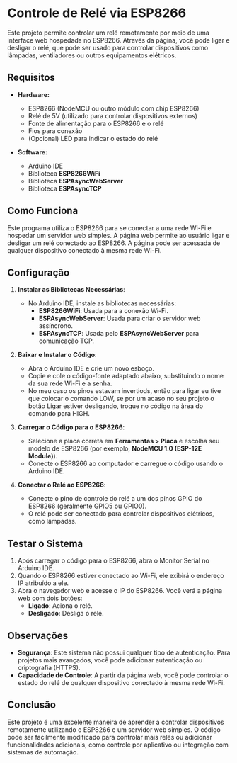 # Controle de Relé via ESP8266

Este projeto permite controlar um relé remotamente por meio de uma interface web hospedada no ESP8266. Através da página, você pode ligar e desligar o relé, que pode ser usado para controlar dispositivos como lâmpadas, ventiladores ou outros equipamentos elétricos.

## Requisitos

- **Hardware:**
  - ESP8266 (NodeMCU ou outro módulo com chip ESP8266)
  - Relé de 5V (utilizado para controlar dispositivos externos)
  - Fonte de alimentação para o ESP8266 e o relé
  - Fios para conexão
  - (Opcional) LED para indicar o estado do relé
  
- **Software:**
  - Arduino IDE
  - Biblioteca **ESP8266WiFi**
  - Biblioteca **ESPAsyncWebServer**
  - Biblioteca **ESPAsyncTCP**

## Como Funciona

Este programa utiliza o ESP8266 para se conectar a uma rede Wi-Fi e hospedar um servidor web simples. A página web permite ao usuário ligar e desligar um relé conectado ao ESP8266. A página pode ser acessada de qualquer dispositivo conectado à mesma rede Wi-Fi.

## Configuração

1. **Instalar as Bibliotecas Necessárias**:

   - No Arduino IDE, instale as bibliotecas necessárias:
     - **ESP8266WiFi**: Usada para a conexão Wi-Fi.
     - **ESPAsyncWebServer**: Usada para criar o servidor web assíncrono.
     - **ESPAsyncTCP**: Usada pelo **ESPAsyncWebServer** para comunicação TCP.

2. **Baixar e Instalar o Código**:

   - Abra o Arduino IDE e crie um novo esboço.
   - Copie e cole o código-fonte adaptado abaixo, substituindo o nome da sua rede Wi-Fi e a senha.
   - No meu caso os pinos estavam invertiods, então para ligar eu tive que colocar o comando LOW, se por um acaso no seu projeto o botão Ligar estiver desligando, troque no código na àrea do comando para HIGH.

3. **Carregar o Código para o ESP8266**:

   - Selecione a placa correta em **Ferramentas > Placa** e escolha seu modelo de ESP8266 (por exemplo, **NodeMCU 1.0 (ESP-12E Module)**).
   - Conecte o ESP8266 ao computador e carregue o código usando o Arduino IDE.

4. **Conectar o Relé ao ESP8266**:

   - Conecte o pino de controle do relé a um dos pinos GPIO do ESP8266 (geralmente GPIO5 ou GPIO0).
   - O relé pode ser conectado para controlar dispositivos elétricos, como lâmpadas.

## Testar o Sistema

1. Após carregar o código para o ESP8266, abra o Monitor Serial no Arduino IDE.
2. Quando o ESP8266 estiver conectado ao Wi-Fi, ele exibirá o endereço IP atribuído a ele.
3. Abra o navegador web e acesse o IP do ESP8266. Você verá a página web com dois botões:
   - **Ligado**: Aciona o relé.
   - **Desligado**: Desliga o relé.

## Observações

- **Segurança**: Este sistema não possui qualquer tipo de autenticação. Para projetos mais avançados, você pode adicionar autenticação ou criptografia (HTTPS).
- **Capacidade de Controle**: A partir da página web, você pode controlar o estado do relé de qualquer dispositivo conectado à mesma rede Wi-Fi.

## Conclusão

Este projeto é uma excelente maneira de aprender a controlar dispositivos remotamente utilizando o ESP8266 e um servidor web simples. O código pode ser facilmente modificado para controlar mais relés ou adicionar funcionalidades adicionais, como controle por aplicativo ou integração com sistemas de automação.
